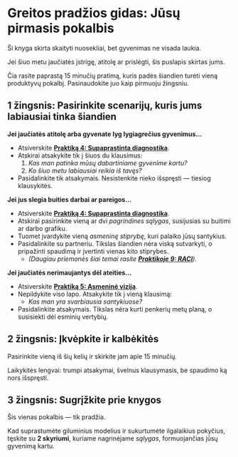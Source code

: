 # Greitos pradžios gidas: Jūsų pirmasis pokalbis

Ši knyga skirta skaityti nuosekliai, bet gyvenimas ne visada laukia.

Jei šiuo metu jaučiatės įstrigę, atitolę ar prislėgti, šis puslapis skirtas jums.

Čia rasite paprastą 15 minučių pratimą, kuris padės šiandien turėti vieną produktyvų pokalbį. Pasinaudokite juo kaip pirmuoju žingsniu.

## 1 žingsnis: Pasirinkite scenarijų, kuris jums labiausiai tinka šiandien

**Jei jaučiatės atitolę arba gyvenate lyg lygiagrečius gyvenimus…**

- Atsiverskite **[Praktiką 4: Supaprastinta diagnostika](../practice/p04-diagnostic-light.md)**.
- Atskirai atsakykite tik į šiuos du klausimus:
    1. *Kas man patinka mūsų dabartiniame gyvenime kartu?*
    2. *Ko šiuo metu labiausiai reikia iš tavęs?*
- Pasidalinkite tik atsakymais. Nesistenkite nieko išspręsti — tiesiog klausykitės.

**Jei jus slegia buities darbai ar pareigos…**

- Atsiverskite **[Praktiką 4: Supaprastinta diagnostika](../practice/p04-diagnostic-light.md)**.
- Atskirai pasirinkite vieną ar dvi *pagrindines sąlygas*, susijusias su buitimi ar darbo grafiku.
- Tuomet įvardykite vieną *asmeninę stiprybę*, kuri palaiko jūsų santykius.
- Pasidalinkite su partneriu. Tikslas šiandien nėra viską sutvarkyti, o pripažinti spaudimą ir įvertinti vienas kito stiprybes.
    - *(Daugiau priemonės šiai temai rasite **[Praktikoje 9: RACI](../practice/p09-raci.md)**).*

**Jei jaučiatės nerimaujantys dėl ateities…**

- Atsiverskite **[Praktiką 5: Asmeninė vizija](../practice/p05-individual-vision.md)**.
- Nepildykite viso lapo. Atsakykite tik į vieną klausimą:
    - *Kas man yra svarbiausia santykiuose?*
- Pasidalinkite atsakymais. Tikslas nėra kurti penkerių metų planą, o susisiekti dėl esminių vertybių.

## 2 žingsnis: Įkvėpkite ir kalbėkitės

Pasirinkite vieną iš šių kelių ir skirkite jam apie 15 minučių.

Laikykitės lengvai: trumpi atsakymai, švelnus klausymasis, be spaudimo ką nors išspręsti.

## 3 žingsnis: Sugrįžkite prie knygos

Šis vienas pokalbis — tik pradžia.

Kad suprastumėte giluminius modelius ir sukurtumėte ilgalaikius pokyčius, tęskite su **2 skyriumi**, kuriame nagrinėjame *sąlygas*, formuojančias jūsų gyvenimą kartu.
